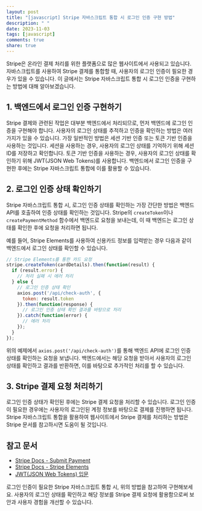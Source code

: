 ```yaml
---
layout: post
title: "[javascript] Stripe 자바스크립트 통합 시 로그인 인증 구현 방법"
description: " "
date: 2023-11-03
tags: [javascript]
comments: true
share: true
---
```


Stripe은 온라인 결제 처리를 위한 플랫폼으로 많은 웹사이트에서 사용되고 있습니다. 자바스크립트를 사용하여 Stripe 결제를 통합할 때, 사용자의 로그인 인증이 필요한 경우가 있을 수 있습니다. 이 글에서는 Stripe 자바스크립트 통합 시 로그인 인증을 구현하는 방법에 대해 알아보겠습니다.

## 1. 백엔드에서 로그인 인증 구현하기

Stripe 결제와 관련된 작업은 대부분 백엔드에서 처리되므로, 먼저 백엔드에 로그인 인증을 구현해야 합니다. 사용자의 로그인 상태를 추적하고 인증을 확인하는 방법은 여러 가지가 있을 수 있습니다. 가장 일반적인 방법은 세션 기반 인증 또는 토큰 기반 인증을 사용하는 것입니다. 세션을 사용하는 경우, 사용자의 로그인 상태를 기억하기 위해 세션 ID를 저장하고 확인합니다. 토큰 기반 인증을 사용하는 경우, 사용자의 로그인 상태를 확인하기 위해 JWT(JSON Web Tokens)를 사용합니다. 백엔드에서 로그인 인증을 구현한 후에는 Stripe 자바스크립트 통합에 이를 활용할 수 있습니다.

## 2. 로그인 인증 상태 확인하기

Stripe 자바스크립트 통합 시, 로그인 인증 상태를 확인하는 가장 간단한 방법은 백엔드 API를 호출하여 인증 상태를 확인하는 것입니다. Stripe의 `createToken`이나 `createPaymentMethod` 함수에서 백엔드로 요청을 보내는데, 이 때 백엔드는 로그인 상태를 확인한 후에 요청을 처리하면 됩니다.

예를 들어, Stripe Elements를 사용하여 신용카드 정보를 입력받는 경우 다음과 같이 백엔드에서 로그인 상태를 확인할 수 있습니다.

```javascript
// Stripe Elements를 통한 카드 요청
stripe.createToken(cardDetails).then(function(result) {
  if (result.error) {
    // 처리 실패 시 에러 처리
  } else {
    // 로그인 인증 상태 확인
    axios.post('/api/check-auth', {
      token: result.token
    }).then(function(response) {
      // 로그인 인증 상태 확인 결과를 바탕으로 처리
    }).catch(function(error) {
      // 에러 처리
    });
  }
});
```

위의 예제에서 `axios.post('/api/check-auth')`를 통해 백엔드 API에 로그인 인증 상태를 확인하는 요청을 보냅니다. 백엔드에서는 해당 요청을 받아서 사용자의 로그인 상태를 확인하고 결과를 반환하면, 이를 바탕으로 추가적인 처리를 할 수 있습니다.

## 3. Stripe 결제 요청 처리하기

로그인 인증 상태가 확인된 후에는 Stripe 결제 요청을 처리할 수 있습니다. 로그인 인증이 필요한 경우에는 사용자의 로그인된 계정 정보를 바탕으로 결제를 진행하면 됩니다. Stripe 자바스크립트 통합을 활용하여 웹사이트에서 Stripe 결제를 처리하는 방법은 Stripe 문서를 참고하시면 도움이 될 것입니다.

## 참고 문서

- [Stripe Docs - Submit Payment](https://stripe.com/docs/payments/accept-a-payment)
- [Stripe Docs - Stripe Elements](https://stripe.com/docs/stripe-js/elements)
- [JWT(JSON Web Tokens) 입문](https://velopert.com/2389)

로그인 인증이 필요한 Stripe 자바스크립트 통합 시, 위의 방법을 참고하여 구현해보세요. 사용자의 로그인 상태를 확인하고 해당 정보를 Stripe 결제 요청에 활용함으로써 보안과 사용자 경험을 개선할 수 있습니다.